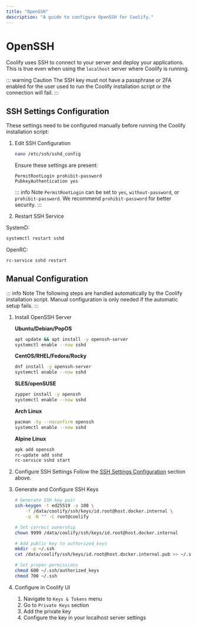 ```yaml
---
title: "OpenSSH"
description: "A guide to configure OpenSSH for Coolify."
---
```


# OpenSSH
Coolify uses SSH to connect to your server and deploy your applications. This is true even when using the `localhost` server where Coolify is running.

::: warning Caution
  The SSH key must not have a passphrase or 2FA enabled for the user used to run the Coolify installation script or the connection will fail.
:::

## SSH Settings Configuration

These settings need to be configured manually before running the Coolify installation script:


1. Edit SSH Configuration
   ```bash
   nano /etc/ssh/sshd_config
   ```
   Ensure these settings are present:
   ```ssh
   PermitRootLogin prohibit-password
   PubkeyAuthentication yes
   ```
   ::: info Note
   `PermitRootLogin` can be set to `yes`, `without-password`, or `prohibit-password`. We recommend `prohibit-password` for better security.
   :::

2. Restart SSH Service

SystemD:
  ```bash
  systemctl restart sshd
  ```

OpenRC:
  ```bash
  rc-service sshd restart
  ```


## Manual Configuration

::: info Note
The following steps are handled automatically by the Coolify installation script. Manual configuration is only needed if the automatic setup fails.
:::


1. Install OpenSSH Server

   **Ubuntu/Debian/PopOS**
   ```bash
   apt update && apt install -y openssh-server
   systemctl enable --now sshd
   ```

   **CentOS/RHEL/Fedora/Rocky**
   ```bash
   dnf install -y openssh-server
   systemctl enable --now sshd
   ```

   **SLES/openSUSE**
   ```bash
   zypper install -y openssh
   systemctl enable --now sshd
   ```

   **Arch Linux**
   ```bash
   pacman -Sy --noconfirm openssh
   systemctl enable --now sshd
   ```

   **Alpine Linux**
   ```bash
   apk add openssh
   rc-update add sshd
   rc-service sshd start
   ```

2. Configure SSH Settings
   Follow the [SSH Settings Configuration](#ssh-settings-configuration) section above.

3. Generate and Configure SSH Keys
   ```bash
   # Generate SSH key pair
   ssh-keygen -t ed25519 -a 100 \
       -f /data/coolify/ssh/keys/id.root@host.docker.internal \
       -q -N "" -C root@coolify

   # Set correct ownership
   chown 9999 /data/coolify/ssh/keys/id.root@host.docker.internal

   # Add public key to authorized_keys
   mkdir -p ~/.ssh
   cat /data/coolify/ssh/keys/id.root@host.docker.internal.pub >> ~/.ssh/authorized_keys

   # Set proper permissions
   chmod 600 ~/.ssh/authorized_keys
   chmod 700 ~/.ssh
   ```

4. Configure in Coolify UI
   1. Navigate to `Keys & Tokens` menu
   2. Go to `Private Keys` section
   3. Add the private key
   4. Configure the key in your localhost server settings

